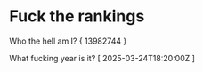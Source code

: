 # Fuck the rankings

Who the hell am I?
{ 13982744 }

What fucking year is it?
[ 2025-03-24T18:20:00Z ]
